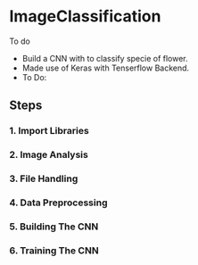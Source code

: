 # ImageClassification
To do
* Build  a CNN with to classify specie of flower.
* Made use of Keras with Tenserflow Backend. 
* To Do:
## Steps

### 1. Import Libraries
### 2. Image Analysis
### 3. File Handling
### 4. Data Preprocessing
### 5. Building The CNN
### 6. Training The CNN
